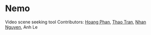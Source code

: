 # Nemo
Video scene seeking tool
Contributors: [Hoang Phan](https://github.com/petrpan26), [Thao Tran](https://github.com/ThaoTrann), [Nhan Nguyen](https://github.com/nhan-tri-nguyen), Anh Le
